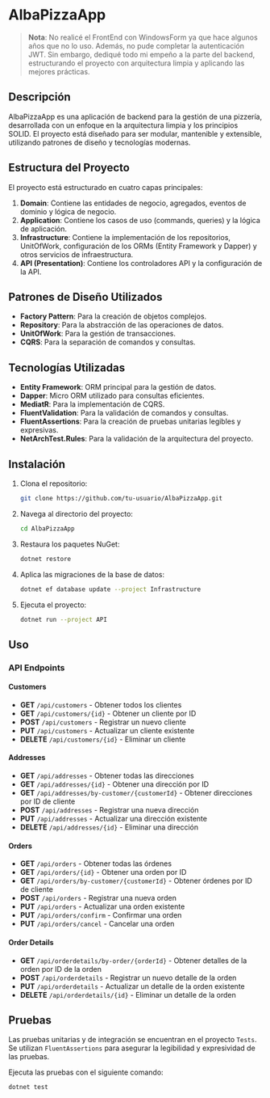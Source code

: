 # AlbaPizzaApp

> **Nota**: No realicé el FrontEnd con WindowsForm ya que hace algunos años que no lo uso. Además, no pude completar la autenticación JWT. Sin embargo, dediqué todo mi empeño a la parte del backend, estructurando el proyecto con arquitectura limpia y aplicando las mejores prácticas.

## Descripción

AlbaPizzaApp es una aplicación de backend para la gestión de una pizzería, desarrollada con un enfoque en la arquitectura limpia y los principios SOLID. El proyecto está diseñado para ser modular, mantenible y extensible, utilizando patrones de diseño y tecnologías modernas.

## Estructura del Proyecto

El proyecto está estructurado en cuatro capas principales:

1. **Domain**: Contiene las entidades de negocio, agregados, eventos de dominio y lógica de negocio.
2. **Application**: Contiene los casos de uso (commands, queries) y la lógica de aplicación.
3. **Infrastructure**: Contiene la implementación de los repositorios, UnitOfWork, configuración de los ORMs (Entity Framework y Dapper) y otros servicios de infraestructura.
4. **API (Presentation)**: Contiene los controladores API y la configuración de la API.

## Patrones de Diseño Utilizados

- **Factory Pattern**: Para la creación de objetos complejos.
- **Repository**: Para la abstracción de las operaciones de datos.
- **UnitOfWork**: Para la gestión de transacciones.
- **CQRS**: Para la separación de comandos y consultas.

## Tecnologías Utilizadas

- **Entity Framework**: ORM principal para la gestión de datos.
- **Dapper**: Micro ORM utilizado para consultas eficientes.
- **MediatR**: Para la implementación de CQRS.
- **FluentValidation**: Para la validación de comandos y consultas.
- **FluentAssertions**: Para la creación de pruebas unitarias legibles y expresivas.
- **NetArchTest.Rules**: Para la validación de la arquitectura del proyecto.

## Instalación

1. Clona el repositorio:
    ```bash
    git clone https://github.com/tu-usuario/AlbaPizzaApp.git
    ```

2. Navega al directorio del proyecto:
    ```bash
    cd AlbaPizzaApp
    ```

3. Restaura los paquetes NuGet:
    ```bash
    dotnet restore
    ```

4. Aplica las migraciones de la base de datos:
    ```bash
    dotnet ef database update --project Infrastructure
    ```

5. Ejecuta el proyecto:
    ```bash
    dotnet run --project API
    ```

## Uso

### API Endpoints

#### Customers

- **GET** `/api/customers` - Obtener todos los clientes
- **GET** `/api/customers/{id}` - Obtener un cliente por ID
- **POST** `/api/customers` - Registrar un nuevo cliente
- **PUT** `/api/customers` - Actualizar un cliente existente
- **DELETE** `/api/customers/{id}` - Eliminar un cliente

#### Addresses

- **GET** `/api/addresses` - Obtener todas las direcciones
- **GET** `/api/addresses/{id}` - Obtener una dirección por ID
- **GET** `/api/addresses/by-customer/{customerId}` - Obtener direcciones por ID de cliente
- **POST** `/api/addresses` - Registrar una nueva dirección
- **PUT** `/api/addresses` - Actualizar una dirección existente
- **DELETE** `/api/addresses/{id}` - Eliminar una dirección

#### Orders

- **GET** `/api/orders` - Obtener todas las órdenes
- **GET** `/api/orders/{id}` - Obtener una orden por ID
- **GET** `/api/orders/by-customer/{customerId}` - Obtener órdenes por ID de cliente
- **POST** `/api/orders` - Registrar una nueva orden
- **PUT** `/api/orders` - Actualizar una orden existente
- **PUT** `/api/orders/confirm` - Confirmar una orden
- **PUT** `/api/orders/cancel` - Cancelar una orden

#### Order Details

- **GET** `/api/orderdetails/by-order/{orderId}` - Obtener detalles de la orden por ID de la orden
- **POST** `/api/orderdetails` - Registrar un nuevo detalle de la orden
- **PUT** `/api/orderdetails` - Actualizar un detalle de la orden existente
- **DELETE** `/api/orderdetails/{id}` - Eliminar un detalle de la orden

## Pruebas

Las pruebas unitarias y de integración se encuentran en el proyecto `Tests`. Se utilizan `FluentAssertions` para asegurar la legibilidad y expresividad de las pruebas.

Ejecuta las pruebas con el siguiente comando:
```bash
dotnet test

